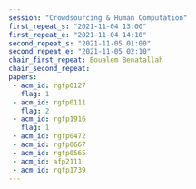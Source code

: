 ```yaml
---
session: "Crowdsourcing & Human Computation"
first_repeat_s: "2021-11-04 13:00" 
first_repeat_e: "2021-11-04 14:10" 
second_repeat_s: "2021-11-05 01:00" 
second_repeat_e: "2021-11-05 02:10"
chair_first_repeat: Boualem Benatallah
chair_second_repeat:
papers:
 - acm_id: rgfp0127
   flag: 1
 - acm_id: rgfp0111
   flag: 2
 - acm_id: rgfp1916
   flag: 1
 - acm_id: rgfp0472
 - acm_id: rgfp0667
 - acm_id: rgfp0565
 - acm_id: afp2111
 - acm_id: rgfp1739
---
```

